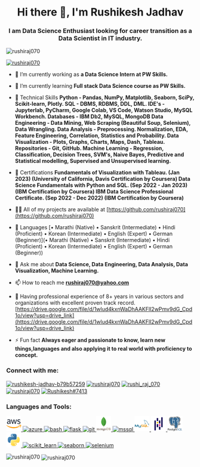 <h1 align="center">Hi there 👋, I'm Rushikesh Jadhav</h1>
<h3 align="center">I am Data Science Enthusiast looking for career transition as a Data Scientist in IT industry.</h3>

<p align="left"> <img src="https://komarev.com/ghpvc/?username=rushiraj070&label=Profile%20views&color=0e75b6&style=flat" alt="rushiraj070" /> </p>

<p align="left"> <a href="https://github.com/ryo-ma/github-profile-trophy"><img src="https://github-profile-trophy.vercel.app/?username=rushiraj070" alt="rushiraj070" /></a> </p>

- 🔭 I’m currently working as **a Data Science Intern at PW Skills.**

- 🌱 I’m currently learning **Full stack Data Science course as PW Skills.**

- 👯 Technical Skills **Python - Pandas, NumPy, Matplotlib, Seaborn, SciPy, Scikit-learn, Plotly. SQL - DBMS, RDBMS, DDL, DML. IDE's - Jupyterlab, PyCharm, Google Colab, VS Code, Watson Studio, MySQL Workbench. Databases - IBM Db2, MySQL, MongoDB Data Engineering - Data Mining, Web Scraping (Beautiful Soup, Selenium), Data Wrangling. Data Analysis - Preprocessing. Normalization, EDA, Feature Engineering, Correlation, Statistics and Probability. Data Visualization - Plots, Graphs, Charts, Maps, Dash, Tableau. Repositories - Git, GitHub. Machine Learning - Regression, Classification, Decision Trees, SVM's, Naive Bayes, Predictive and Statistical modelling, Supervised and Unsupervised learning.**

- 🤝 Certifications **Fundamentals of Visualization with Tableau. (Jan 2023) (University of California, Davis Certification by Coursera) Data Science Fundamentals with Python and SQL. (Sep 2022 - Jan 2023) (IBM Certification by Coursera) IBM Data Science Professional Certificate. (Sep 2022 - Dec 2022) (IBM Certification by Coursera)**

- 👨‍💻 All of my projects are available at [https://github.com/rushiraj070](https://github.com/rushiraj070)

- 📝 Languages [• Marathi (Native) • Sanskrit (Intermediate) • Hindi (Proficient) • Korean (Intermediate) • English (Expert) • German (Beginner)](• Marathi (Native) • Sanskrit (Intermediate) • Hindi (Proficient) • Korean (Intermediate) • English (Expert) • German (Beginner))

- 💬 Ask me about **Data Science, Data Engineering, Data Analysis, Data Visualization, Machine Learning.**

- 📫 How to reach me **rushiraj070@yahoo.com**

- 🔭 Having professional experience of 8+ years in various sectors and organizations with excellent proven track record. [https://drive.google.com/file/d/1wlud4kxnWaDhAAKFlI2wPmv9dG_Cpd1o/view?usp=drive_link](https://drive.google.com/file/d/1wlud4kxnWaDhAAKFlI2wPmv9dG_Cpd1o/view?usp=drive_link)

- ⚡ Fun fact **Always eager and passionate to know, learn new things,languages and also applying it to real world with proficiency to concept.**

<h3 align="left">Connect with me:</h3>
<p align="left">
<a href="https://linkedin.com/in/rushikesh-jadhav-b79b57259" target="blank"><img align="center" src="https://raw.githubusercontent.com/rahuldkjain/github-profile-readme-generator/master/src/images/icons/Social/linked-in-alt.svg" alt="rushikesh-jadhav-b79b57259" height="30" width="40" /></a>
<a href="https://kaggle.com/rushiraj070" target="blank"><img align="center" src="https://raw.githubusercontent.com/rahuldkjain/github-profile-readme-generator/master/src/images/icons/Social/kaggle.svg" alt="rushiraj070" height="30" width="40" /></a>
<a href="https://instagram.com/rushi_raj_070" target="blank"><img align="center" src="https://raw.githubusercontent.com/rahuldkjain/github-profile-readme-generator/master/src/images/icons/Social/instagram.svg" alt="rushi_raj_070" height="30" width="40" /></a>
<a href="https://www.leetcode.com/rushiraj070" target="blank"><img align="center" src="https://raw.githubusercontent.com/rahuldkjain/github-profile-readme-generator/master/src/images/icons/Social/leet-code.svg" alt="rushiraj070" height="30" width="40" /></a>
<a href="https://discord.gg/Rushikesh#7413" target="blank"><img align="center" src="https://raw.githubusercontent.com/rahuldkjain/github-profile-readme-generator/master/src/images/icons/Social/discord.svg" alt="Rushikesh#7413" height="30" width="40" /></a>
</p>

<h3 align="left">Languages and Tools:</h3>
<p align="left"> <a href="https://aws.amazon.com" target="_blank" rel="noreferrer"> <img src="https://raw.githubusercontent.com/devicons/devicon/master/icons/amazonwebservices/amazonwebservices-original-wordmark.svg" alt="aws" width="40" height="40"/> </a> <a href="https://azure.microsoft.com/en-in/" target="_blank" rel="noreferrer"> <img src="https://www.vectorlogo.zone/logos/microsoft_azure/microsoft_azure-icon.svg" alt="azure" width="40" height="40"/> </a> <a href="https://www.gnu.org/software/bash/" target="_blank" rel="noreferrer"> <img src="https://www.vectorlogo.zone/logos/gnu_bash/gnu_bash-icon.svg" alt="bash" width="40" height="40"/> </a> <a href="https://flask.palletsprojects.com/" target="_blank" rel="noreferrer"> <img src="https://www.vectorlogo.zone/logos/pocoo_flask/pocoo_flask-icon.svg" alt="flask" width="40" height="40"/> </a> <a href="https://git-scm.com/" target="_blank" rel="noreferrer"> <img src="https://www.vectorlogo.zone/logos/git-scm/git-scm-icon.svg" alt="git" width="40" height="40"/> </a> <a href="https://www.mongodb.com/" target="_blank" rel="noreferrer"> <img src="https://raw.githubusercontent.com/devicons/devicon/master/icons/mongodb/mongodb-original-wordmark.svg" alt="mongodb" width="40" height="40"/> </a> <a href="https://www.microsoft.com/en-us/sql-server" target="_blank" rel="noreferrer"> <img src="https://www.svgrepo.com/show/303229/microsoft-sql-server-logo.svg" alt="mssql" width="40" height="40"/> </a> <a href="https://www.mysql.com/" target="_blank" rel="noreferrer"> <img src="https://raw.githubusercontent.com/devicons/devicon/master/icons/mysql/mysql-original-wordmark.svg" alt="mysql" width="40" height="40"/> </a> <a href="https://pandas.pydata.org/" target="_blank" rel="noreferrer"> <img src="https://raw.githubusercontent.com/devicons/devicon/2ae2a900d2f041da66e950e4d48052658d850630/icons/pandas/pandas-original.svg" alt="pandas" width="40" height="40"/> </a> <a href="https://www.postgresql.org" target="_blank" rel="noreferrer"> <img src="https://raw.githubusercontent.com/devicons/devicon/master/icons/postgresql/postgresql-original-wordmark.svg" alt="postgresql" width="40" height="40"/> </a> <a href="https://www.python.org" target="_blank" rel="noreferrer"> <img src="https://raw.githubusercontent.com/devicons/devicon/master/icons/python/python-original.svg" alt="python" width="40" height="40"/> </a> <a href="https://scikit-learn.org/" target="_blank" rel="noreferrer"> <img src="https://upload.wikimedia.org/wikipedia/commons/0/05/Scikit_learn_logo_small.svg" alt="scikit_learn" width="40" height="40"/> </a> <a href="https://seaborn.pydata.org/" target="_blank" rel="noreferrer"> <img src="https://seaborn.pydata.org/_images/logo-mark-lightbg.svg" alt="seaborn" width="40" height="40"/> </a> <a href="https://www.selenium.dev" target="_blank" rel="noreferrer"> <img src="https://raw.githubusercontent.com/detain/svg-logos/780f25886640cef088af994181646db2f6b1a3f8/svg/selenium-logo.svg" alt="selenium" width="40" height="40"/> </a> </p>

<p><img align="left" src="https://github-readme-stats.vercel.app/api/top-langs?username=rushiraj070&show_icons=true&locale=en&layout=compact" alt="rushiraj070" /></p>

<p>&nbsp;<img align="center" src="https://github-readme-stats.vercel.app/api?username=rushiraj070&show_icons=true&locale=en" alt="rushiraj070" /></p>
